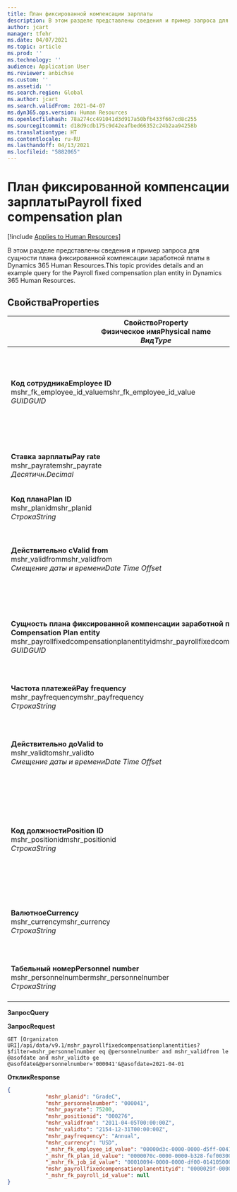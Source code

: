 ```yaml
---
title: План фиксированной компенсации зарплаты
description: В этом разделе представлены сведения и пример запроса для сущности плана фиксированной компенсации заработной платы в Dynamics 365 Human Resources.
author: jcart
manager: tfehr
ms.date: 04/07/2021
ms.topic: article
ms.prod: ''
ms.technology: ''
audience: Application User
ms.reviewer: anbichse
ms.custom: ''
ms.assetid: ''
ms.search.region: Global
ms.author: jcart
ms.search.validFrom: 2021-04-07
ms.dyn365.ops.version: Human Resources
ms.openlocfilehash: 78a274cc491041d3d917a50bfb433f667cd8c255
ms.sourcegitcommit: d18d9cdb175c9d42eafbed66352c24b2aa94258b
ms.translationtype: HT
ms.contentlocale: ru-RU
ms.lasthandoff: 04/13/2021
ms.locfileid: "5882065"
---
```

# <a name="payroll-fixed-compensation-plan"></a><span data-ttu-id="7bdfb-103">План фиксированной компенсации зарплаты</span><span class="sxs-lookup"><span data-stu-id="7bdfb-103">Payroll fixed compensation plan</span></span>

[!include [Applies to Human Resources](../includes/applies-to-hr.md)]

<span data-ttu-id="7bdfb-104">В этом разделе представлены сведения и пример запроса для сущности плана фиксированной компенсации заработной платы в Dynamics 365 Human Resources.</span><span class="sxs-lookup"><span data-stu-id="7bdfb-104">This topic provides details and an example query for the Payroll fixed compensation plan entity in Dynamics 365 Human Resources.</span></span>

## <a name="properties"></a><span data-ttu-id="7bdfb-105">Свойства</span><span class="sxs-lookup"><span data-stu-id="7bdfb-105">Properties</span></span>

| <span data-ttu-id="7bdfb-106">Свойство</span><span class="sxs-lookup"><span data-stu-id="7bdfb-106">Property</span></span><br><span data-ttu-id="7bdfb-107">**Физическое имя**</span><span class="sxs-lookup"><span data-stu-id="7bdfb-107">**Physical name**</span></span><br><span data-ttu-id="7bdfb-108">**_Вид_**</span><span class="sxs-lookup"><span data-stu-id="7bdfb-108">**_Type_**</span></span> | <span data-ttu-id="7bdfb-109">Использование</span><span class="sxs-lookup"><span data-stu-id="7bdfb-109">Use</span></span> | <span data-ttu-id="7bdfb-110">описание</span><span class="sxs-lookup"><span data-stu-id="7bdfb-110">Description</span></span> |
| --- | --- | --- |
| <span data-ttu-id="7bdfb-111">**Код сотрудника**</span><span class="sxs-lookup"><span data-stu-id="7bdfb-111">**Employee ID**</span></span><br><span data-ttu-id="7bdfb-112">mshr_fk_employee_id_value</span><span class="sxs-lookup"><span data-stu-id="7bdfb-112">mshr_fk_employee_id_value</span></span><br><span data-ttu-id="7bdfb-113">*GUID*</span><span class="sxs-lookup"><span data-stu-id="7bdfb-113">*GUID*</span></span> | <span data-ttu-id="7bdfb-114">Только для чтения</span><span class="sxs-lookup"><span data-stu-id="7bdfb-114">Read-only</span></span><br><span data-ttu-id="7bdfb-115">Требуется</span><span class="sxs-lookup"><span data-stu-id="7bdfb-115">Required</span></span><br><span data-ttu-id="7bdfb-116">Внешний ключ:mshr_Employee_id of mshr_payrollemployeeentity entity</span><span class="sxs-lookup"><span data-stu-id="7bdfb-116">Foreign key:mshr_Employee_id of mshr_payrollemployeeentity entity</span></span>  | <span data-ttu-id="7bdfb-117">Код сотрудника</span><span class="sxs-lookup"><span data-stu-id="7bdfb-117">Employee ID</span></span> |
| <span data-ttu-id="7bdfb-118">**Ставка зарплаты**</span><span class="sxs-lookup"><span data-stu-id="7bdfb-118">**Pay rate**</span></span><br><span data-ttu-id="7bdfb-119">mshr_payrate</span><span class="sxs-lookup"><span data-stu-id="7bdfb-119">mshr_payrate</span></span><br><span data-ttu-id="7bdfb-120">*Десятичн.*</span><span class="sxs-lookup"><span data-stu-id="7bdfb-120">*Decimal*</span></span> | <span data-ttu-id="7bdfb-121">Только для чтения</span><span class="sxs-lookup"><span data-stu-id="7bdfb-121">Read-only</span></span><br><span data-ttu-id="7bdfb-122">Требуется</span><span class="sxs-lookup"><span data-stu-id="7bdfb-122">Required</span></span> | <span data-ttu-id="7bdfb-123">Ставка оплаты, определенная в плане фиксированной компенсации.</span><span class="sxs-lookup"><span data-stu-id="7bdfb-123">Pay rate defined in fixed compensation plan.</span></span> |
| <span data-ttu-id="7bdfb-124">**Код плана**</span><span class="sxs-lookup"><span data-stu-id="7bdfb-124">**Plan ID**</span></span><br><span data-ttu-id="7bdfb-125">mshr_planid</span><span class="sxs-lookup"><span data-stu-id="7bdfb-125">mshr_planid</span></span><br><span data-ttu-id="7bdfb-126">*Строка*</span><span class="sxs-lookup"><span data-stu-id="7bdfb-126">*String*</span></span> | <span data-ttu-id="7bdfb-127">Только для чтения</span><span class="sxs-lookup"><span data-stu-id="7bdfb-127">Read-only</span></span><br><span data-ttu-id="7bdfb-128">Требуется</span><span class="sxs-lookup"><span data-stu-id="7bdfb-128">Required</span></span> |<span data-ttu-id="7bdfb-129">Определение плана компенсации.</span><span class="sxs-lookup"><span data-stu-id="7bdfb-129">Specifies the compensation plan.</span></span>  |
| <span data-ttu-id="7bdfb-130">**Действительно с**</span><span class="sxs-lookup"><span data-stu-id="7bdfb-130">**Valid from**</span></span><br><span data-ttu-id="7bdfb-131">mshr_validfrom</span><span class="sxs-lookup"><span data-stu-id="7bdfb-131">mshr_validfrom</span></span><br><span data-ttu-id="7bdfb-132">*Смещение даты и времени*</span><span class="sxs-lookup"><span data-stu-id="7bdfb-132">*Date Time Offset*</span></span> |  <span data-ttu-id="7bdfb-133">Только для чтения</span><span class="sxs-lookup"><span data-stu-id="7bdfb-133">Read-only</span></span><br><span data-ttu-id="7bdfb-134">Требуется</span><span class="sxs-lookup"><span data-stu-id="7bdfb-134">Required</span></span> |<span data-ttu-id="7bdfb-135">Дата, с которой действительна фиксированная компенсация сотрудника.</span><span class="sxs-lookup"><span data-stu-id="7bdfb-135">Date the employee fixed compensation is valid from.</span></span>  |
| <span data-ttu-id="7bdfb-136">**Сущность плана фиксированной компенсации заработной платы**</span><span class="sxs-lookup"><span data-stu-id="7bdfb-136">**Payroll Fixed Compensation Plan entity**</span></span><br><span data-ttu-id="7bdfb-137">mshr_payrollfixedcompensationplanentityid</span><span class="sxs-lookup"><span data-stu-id="7bdfb-137">mshr_payrollfixedcompensationplanentityid</span></span><br><span data-ttu-id="7bdfb-138">*GUID*</span><span class="sxs-lookup"><span data-stu-id="7bdfb-138">*GUID*</span></span> | <span data-ttu-id="7bdfb-139">Требуется</span><span class="sxs-lookup"><span data-stu-id="7bdfb-139">Required</span></span><br><span data-ttu-id="7bdfb-140">Создано системой</span><span class="sxs-lookup"><span data-stu-id="7bdfb-140">Sytem generated</span></span> | <span data-ttu-id="7bdfb-141">Создаваемое системой значение GUID для однозначной идентификации плана компенсации.</span><span class="sxs-lookup"><span data-stu-id="7bdfb-141">A system-generated GUID value to uniquely identify the compensation plan.</span></span> |
| <span data-ttu-id="7bdfb-142">**Частота платежей**</span><span class="sxs-lookup"><span data-stu-id="7bdfb-142">**Pay frequency**</span></span><br><span data-ttu-id="7bdfb-143">mshr_payfrequency</span><span class="sxs-lookup"><span data-stu-id="7bdfb-143">mshr_payfrequency</span></span><br><span data-ttu-id="7bdfb-144">*Строка*</span><span class="sxs-lookup"><span data-stu-id="7bdfb-144">*String*</span></span> | <span data-ttu-id="7bdfb-145">Только для чтения</span><span class="sxs-lookup"><span data-stu-id="7bdfb-145">Read-only</span></span><br><span data-ttu-id="7bdfb-146">Требуется</span><span class="sxs-lookup"><span data-stu-id="7bdfb-146">Required</span></span> |<span data-ttu-id="7bdfb-147">Частота выплаты сотруднику.</span><span class="sxs-lookup"><span data-stu-id="7bdfb-147">The frequency the employee will be paid.</span></span>  |
| <span data-ttu-id="7bdfb-148">**Действительно до**</span><span class="sxs-lookup"><span data-stu-id="7bdfb-148">**Valid to**</span></span><br><span data-ttu-id="7bdfb-149">mshr_validto</span><span class="sxs-lookup"><span data-stu-id="7bdfb-149">mshr_validto</span></span><br><span data-ttu-id="7bdfb-150">*Смещение даты и времени*</span><span class="sxs-lookup"><span data-stu-id="7bdfb-150">*Date Time Offset*</span></span> | <span data-ttu-id="7bdfb-151">Только для чтения</span><span class="sxs-lookup"><span data-stu-id="7bdfb-151">Read-only</span></span> <br><span data-ttu-id="7bdfb-152">Требуется</span><span class="sxs-lookup"><span data-stu-id="7bdfb-152">Required</span></span> | <span data-ttu-id="7bdfb-153">Дата, до которой действительна фиксированная компенсация сотрудника.</span><span class="sxs-lookup"><span data-stu-id="7bdfb-153">Date the employee fixed compensation is valid to.</span></span> |
| <span data-ttu-id="7bdfb-154">**Код должности**</span><span class="sxs-lookup"><span data-stu-id="7bdfb-154">**Position ID**</span></span><br><span data-ttu-id="7bdfb-155">mshr_positionid</span><span class="sxs-lookup"><span data-stu-id="7bdfb-155">mshr_positionid</span></span><br><span data-ttu-id="7bdfb-156">*Строка*</span><span class="sxs-lookup"><span data-stu-id="7bdfb-156">*String*</span></span> | <span data-ttu-id="7bdfb-157">Только для чтения</span><span class="sxs-lookup"><span data-stu-id="7bdfb-157">Read-only</span></span> <br><span data-ttu-id="7bdfb-158">Требуется</span><span class="sxs-lookup"><span data-stu-id="7bdfb-158">Required</span></span> | <span data-ttu-id="7bdfb-159">ИД разноски, связанный с сотрудником и соглашением о регистрации плана фиксированной компенсации.</span><span class="sxs-lookup"><span data-stu-id="7bdfb-159">Postion ID associated with the employee and fixed compensation plan enrollment.</span></span> |
| <span data-ttu-id="7bdfb-160">**Валютное**</span><span class="sxs-lookup"><span data-stu-id="7bdfb-160">**Currency**</span></span><br><span data-ttu-id="7bdfb-161">mshr_currency</span><span class="sxs-lookup"><span data-stu-id="7bdfb-161">mshr_currency</span></span><br><span data-ttu-id="7bdfb-162">*Строка*</span><span class="sxs-lookup"><span data-stu-id="7bdfb-162">*String*</span></span> | <span data-ttu-id="7bdfb-163">Только для чтения</span><span class="sxs-lookup"><span data-stu-id="7bdfb-163">Read-only</span></span> <br><span data-ttu-id="7bdfb-164">Требуется</span><span class="sxs-lookup"><span data-stu-id="7bdfb-164">Required</span></span> |<span data-ttu-id="7bdfb-165">Валюта, определенная для плана фиксированной компенсации</span><span class="sxs-lookup"><span data-stu-id="7bdfb-165">The currency defined for the fixed compensation plan</span></span>   |
| <span data-ttu-id="7bdfb-166">**Табельный номер**</span><span class="sxs-lookup"><span data-stu-id="7bdfb-166">**Personnel number**</span></span><br><span data-ttu-id="7bdfb-167">mshr_personnelnumber</span><span class="sxs-lookup"><span data-stu-id="7bdfb-167">mshr_personnelnumber</span></span><br><span data-ttu-id="7bdfb-168">*Строка*</span><span class="sxs-lookup"><span data-stu-id="7bdfb-168">*String*</span></span> | <span data-ttu-id="7bdfb-169">Только для чтения</span><span class="sxs-lookup"><span data-stu-id="7bdfb-169">Read-only</span></span><br><span data-ttu-id="7bdfb-170">Требуется</span><span class="sxs-lookup"><span data-stu-id="7bdfb-170">Required</span></span> |<span data-ttu-id="7bdfb-171">Уникальный табельный номер для сотрудника.</span><span class="sxs-lookup"><span data-stu-id="7bdfb-171">The employee's unique personnel number.</span></span>  |

<span data-ttu-id="7bdfb-172">**Запрос**</span><span class="sxs-lookup"><span data-stu-id="7bdfb-172">**Query**</span></span>

<span data-ttu-id="7bdfb-173">**Запрос**</span><span class="sxs-lookup"><span data-stu-id="7bdfb-173">**Request**</span></span>

```http
GET [Organizaton URI]/api/data/v9.1/mshr_payrollfixedcompensationplanentities?$filter=mshr_personnelnumber eq @personnelnumber and mshr_validfrom le @asofdate and mshr_validto ge @asofdate&@personnelnumber='000041'&@asofdate=2021-04-01
```

<span data-ttu-id="7bdfb-174">**Отклик**</span><span class="sxs-lookup"><span data-stu-id="7bdfb-174">**Response**</span></span>

```json
{
            "mshr_planid": "GradeC",
            "mshr_personnelnumber": "000041",
            "mshr_payrate": 75200,
            "mshr_positionid": "000276",
            "mshr_validfrom": "2011-04-05T00:00:00Z",
            "mshr_validto": "2154-12-31T00:00:00Z",
            "mshr_payfrequency": "Annual",
            "mshr_currency": "USD",
            "_mshr_fk_employee_id_value": "00000d3c-0000-0000-d5ff-004105000000",
            "_mshr_fk_plan_id_value": "0000070c-0000-0000-b328-fef003000000",
            "_mshr_fk_job_id_value": "00010094-0000-0000-df00-014105000000",
            "mshr_payrollfixedcompensationplanentityid": "0000029f-0000-0000-d5ff-004105000000",
            "_mshr_fk_payroll_id_value": null
}
```
